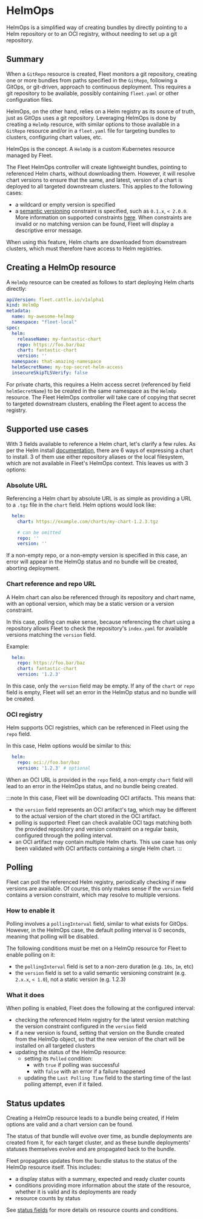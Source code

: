 # HelmOps

HelmOps is a simplified way of creating bundles by directly pointing to a Helm repository or to an OCI registry, without
needing to set up a git repository.

## Summary

When a `GitRepo` resource is created, Fleet monitors a git repository, creating one or more bundles from paths specified
in the `GitRepo`, following a GitOps, or git-driven, approach to continuous deployment. This requires a git repository
to be available, possibly containing `fleet.yaml` or other configuration files.

HelmOps, on the other hand, relies on a Helm registry as its source of truth, just as GitOps uses a git repository.
Leveraging HelmOps is done by creating a `HelmOp` resource, with similar options to those available in a `GitRepo`
resource and/or in a `fleet.yaml` file for targeting bundles to clusters, configuring chart values, etc.

HelmOps is the concept. A `HelmOp` is a custom Kubernetes resource managed by Fleet.

The Fleet HelmOps controller will create lightweight bundles, pointing to referenced Helm charts, without downloading
them.
However, it will resolve chart versions to ensure that the same, and latest, version of a chart is deployed to all
targeted downstream clusters. This applies to the following cases:
* a wildcard or empty version is specified
* a [semantic versioning](https://semver.org/) constraint is specified, such as `0.1.x`, `< 2.0.0`. More information on
  supported constraints [here](https://github.com/Masterminds/semver?tab=readme-ov-file#checking-version-constraints).
When constraints are invalid or no matching version can be found, Fleet will display a descriptive error message.

When using this feature, Helm charts are downloaded from downstream clusters, which must therefore have access to Helm
registries.

## Creating a HelmOp resource

A `HelmOp` resource can be created as follows to start deploying Helm charts directly:

```yaml
apiVersion: fleet.cattle.io/v1alpha1
kind: HelmOp
metadata:
  name: my-awesome-helmop
  namespace: "fleet-local"
spec:
  helm:
    releaseName: my-fantastic-chart
    repo: https://foo.bar/baz
    chart: fantastic-chart
    version: ''
  namespace: that-amazing-namespace
  helmSecretName: my-top-secret-helm-access
  insecureSkipTLSVerify: false
```

For private charts, this requires a Helm access secret (referenced by field `helmSecretName`) to be created in the same
namespace as the `HelmOp` resource.
The Fleet HelmOps controller will take care of copying that secret to targeted downstream clusters, enabling the Fleet
agent to access the registry.

## Supported use cases

With 3 fields available to reference a Helm chart, let's clarify a few rules.
As per the Helm install [documentation](https://helm.sh/docs/helm/helm_install/), there are 6 ways of expressing a chart
to install. 3 of them use either repository aliases or the local filesystem, which are not available in Fleet's HelmOps
context. This leaves us with 3 options:

### Absolute URL

Referencing a Helm chart by absolute URL is as simple as providing a URL to a `.tgz` file in the `chart` field. Helm
options would look like:
```yaml
  helm:
    chart: https://example.com/charts/my-chart-1.2.3.tgz

    # can be omitted
    repo: ''
    version: ''
```

If a non-empty repo, or a non-empty version is specified in this case, an error will appear in the HelmOp status and no
bundle will be created, aborting deployment.

### Chart reference and repo URL

A Helm chart can also be referenced through its repository and chart name, with an optional version, which may be a
static version or a version constraint.

In this case, polling can make sense, because referencing the chart using a repository allows Fleet to check the
repository's `index.yaml` for available versions matching the `version` field.

Example:
```yaml
  helm:
    repo: https://foo.bar/baz
    chart: fantastic-chart
    version: '1.2.3'
```

In this case, only the `version` field may be empty. If any of the `chart` or `repo` field is empty, Fleet will set an
error in the HelmOp status and no bundle will be created.

### OCI registry

Helm supports OCI registries, which can be referenced in Fleet using the `repo` field.

In this case, Helm options would be similar to this:

```yaml
  helm:
    repo: oci://foo.bar/baz
    version: '1.2.3' # optional
```

When an OCI URL is provided in the `repo` field, a non-empty `chart` field will lead to an error in the HelmOps status,
and no bundle being created.

:::note
In this case, Fleet will be downloading OCI artifacts. This means that:
* the `version` field represents an OCI artifact's tag, which may be different to the actual version of the
chart stored in the OCI artifact.
* polling is supported: Fleet can check available OCI tags matching both the provided repository and version constraint
on a regular basis, configured through the polling interval.
* an OCI artifact may contain multiple Helm charts. This use case has only been validated with OCI artifacts containing
  a single Helm chart.
:::

## Polling

Fleet can poll the referenced Helm registry, periodically checking if new versions are available.
Of course, this only makes sense if the `version` field contains a version constraint, which may resolve to multiple
versions.

### How to enable it

Polling involves a `pollingInterval` field, similar to what exists for GitOps. However, in the HelmOps case, the default
polling interval is 0 seconds, meaning that polling will be disabled.

The following conditions must be met on a HelmOp resource for Fleet to enable polling on it:
* the `pollingInterval` field is set to a non-zero duration (e.g. `10s`, `1m`, etc)
* the `version` field is set to a valid semantic versioning constraint (e.g. `2.x.x`, `< 1.0`), not a static version
(e.g. 1.2.3)

### What it does

When polling is enabled, Fleet does the following at the configured interval:
* checking the referenced Helm registry for the latest version matching the version constraint configured in the
`version` field
* if a new version is found, setting that version on the Bundle created from the HelmOp object, so that the new version
  of the chart will be installed on all targeted clusters
* updating the status of the HelmOp resource:
    * setting its `Polled` condition:
        * with `true` if polling was successful
        * with `false` with an error if a failure happened
    * updating the `Last Polling Time` field to the starting time of the last polling attempt, even if it failed.

## Status updates

Creating a HelmOp resource leads to a bundle being created, if Helm options are valid and a chart version can be found.

The status of that bundle will evolve over time, as bundle deployments are created from it, for each target cluster, and
as these bundle deployments' statuses themselves evolve and are propagated back to the bundle.

Fleet propagates updates from the bundle status to the status of the HelmOp resource itself.
This includes:
* a display status with a summary, expected and ready cluster counts
* conditions providing more information about the state of the resource, whether it is valid and its deployments are
ready
* resource counts by status

See [status fields](./ref-status-fields.md) for more details on resource counts and conditions.
